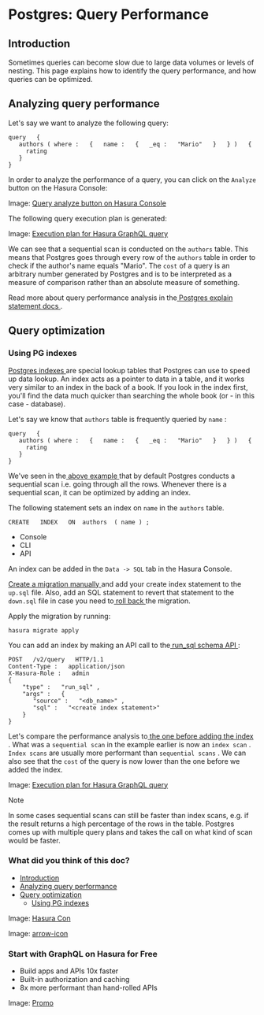 # Postgres: Query Performance

## Introduction​

Sometimes queries can become slow due to large data volumes or levels of nesting. This page explains how to identify the
query performance, and how queries can be optimized.

## Analyzing query performance​

Let's say we want to analyze the following query:

```
query   {
   authors ( where :   {   name :   {   _eq :   "Mario"   }   } )   {
     rating
   }
}
```

In order to analyze the performance of a query, you can click on the `Analyze` button on the Hasura Console:

Image: [ Query analyze button on Hasura Console ](https://hasura.io/docs/assets/images/analyze-query-afcdc14a44f3a1af8330f2b2a0fb6d20.png)

The following query execution plan is generated:

Image: [ Execution plan for Hasura GraphQL query ](https://hasura.io/docs/assets/images/query-analysis-before-index-f0fa6d636b67768fb50fa0e7574fd256.png)

We can see that a sequential scan is conducted on the `authors` table. This means that Postgres goes through every row
of the `authors` table in order to check if the author's name equals "Mario". The `cost` of a query is an arbitrary
number generated by Postgres and is to be interpreted as a measure of comparison rather than an absolute measure of
something.

Read more about query performance analysis in the[ Postgres explain statement docs ](https://www.postgresql.org/docs/current/sql-explain.html).

## Query optimization​

### Using PG indexes​

[ Postgres indexes ](https://www.tutorialspoint.com/postgresql/postgresql_indexes.htm)are special lookup tables that
Postgres can use to speed up data lookup. An index acts as a pointer to data in a table, and it works very similar to an
index in the back of a book. If you look in the index first, you'll find the data much quicker than searching the whole
book (or - in this case - database).

Let's say we know that `authors` table is frequently queried by `name` :

```
query   {
   authors ( where :   {   name :   {   _eq :   "Mario"   }   } )   {
     rating
   }
}
```

We've seen in the[ above example ](https://hasura.io/docs/latest/queries/postgres/performance/#pg-data-validation-pg-indexes/#pg-analyzing-query-performance)that by default Postgres conducts a sequential scan
i.e. going through all the rows. Whenever there is a sequential scan, it can be optimized by adding an index.

The following statement sets an index on `name` in the `authors` table.

`CREATE   INDEX   ON  authors  ( name ) ;`

- Console
- CLI
- API


An index can be added in the `Data -> SQL` tab in the Hasura Console.

[ Create a migration manually ](https://hasura.io/docs/latest/migrations-metadata-seeds/manage-migrations/#create-manual-migrations)and add your
create index statement to the `up.sql` file. Also, add an SQL statement to revert that statement to the `down.sql` file
in case you need to[ roll back ](https://hasura.io/docs/latest/migrations-metadata-seeds/manage-migrations/#roll-back-migrations)the migration.

Apply the migration by running:

`hasura migrate apply`

You can add an index by making an API call to the[ run_sql schema API ](https://hasura.io/docs/latest/api-reference/schema-api/run-sql/#schema-run-sql):

```
POST   /v2/query   HTTP/1.1
Content-Type :   application/json
X-Hasura-Role :   admin
{
    "type" :   "run_sql" ,
    "args" :   {
       "source" :   "<db_name>" ,
       "sql" :   "<create index statement>"
    }
}
```

Let's compare the performance analysis to[ the one before adding the index ](https://hasura.io/docs/latest/queries/postgres/performance/#pg-data-validation-pg-indexes/#pg-analyzing-query-performance). What was a `sequential scan` in the example earlier is now an `index scan` . `Index scans` are usually more performant than `sequential scans` . We can also see that the `cost` of the query is now lower than the one before we added the index.

Image: [ Execution plan for Hasura GraphQL query ](https://hasura.io/docs/assets/images/query-analysis-after-index-4122c4616232a91de769f5669adfebe2.png)

Note

In some cases sequential scans can still be faster than index scans, e.g. if the result returns a high percentage of the
rows in the table. Postgres comes up with multiple query plans and takes the call on what kind of scan would be faster.

### What did you think of this doc?

- [ Introduction ](https://hasura.io/docs/latest/queries/postgres/performance/#pg-data-validation-pg-indexes/#introduction)
- [ Analyzing query performance ](https://hasura.io/docs/latest/queries/postgres/performance/#pg-data-validation-pg-indexes/#pg-analyzing-query-performance)
- [ Query optimization ](https://hasura.io/docs/latest/queries/postgres/performance/#pg-data-validation-pg-indexes/#query-optimization)
    - [ Using PG indexes ](https://hasura.io/docs/latest/queries/postgres/performance/#pg-data-validation-pg-indexes/#pg-data-validation-pg-indexes)


Image: [ Hasura Con ](https://res.cloudinary.com/dh8fp23nd/image/upload/v1686154570/hasura-con-2023/has-con-light-date_r2a2ud.png)

Image: [ arrow-icon ](https://res.cloudinary.com/dh8fp23nd/image/upload/v1683723549/main-web/chevron-right_ldbi7d.png)

### Start with GraphQL on Hasura for Free

- Build apps and APIs 10x faster
- Built-in authorization and caching
- 8x more performant than hand-rolled APIs


Image: [ Promo ](https://hasura.io/docs/assets/images/hasura-free-ff60e409244e0ea12b5a3045d1a9096b.png)